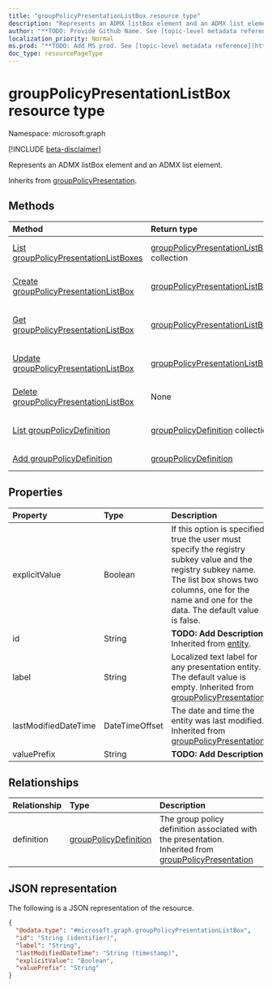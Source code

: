 ```yaml
---
title: "groupPolicyPresentationListBox resource type"
description: "Represents an ADMX listBox element and an ADMX list element."
author: "**TODO: Provide Github Name. See [topic-level metadata reference](https://msgo.azurewebsites.net/add/document/guidelines/metadata.html#topic-level-metadata)**"
localization_priority: Normal
ms.prod: "**TODO: Add MS prod. See [topic-level metadata reference](https://msgo.azurewebsites.net/add/document/guidelines/metadata.html#topic-level-metadata)**"
doc_type: resourcePageType
---
```


# groupPolicyPresentationListBox resource type

Namespace: microsoft.graph

[!INCLUDE [beta-disclaimer](../../includes/beta-disclaimer.md)]

Represents an ADMX listBox element and an ADMX list element.


Inherits from [groupPolicyPresentation](../resources/grouppolicypresentation.md).

## Methods
|Method|Return type|Description|
|:---|:---|:---|
|[List groupPolicyPresentationListBoxes](../api/grouppolicypresentationlistbox-list.md)|[groupPolicyPresentationListBox](../resources/grouppolicypresentationlistbox.md) collection|Get a list of the [groupPolicyPresentationListBox](../resources/grouppolicypresentationlistbox.md) objects and their properties.|
|[Create groupPolicyPresentationListBox](../api/grouppolicypresentationlistbox-create.md)|[groupPolicyPresentationListBox](../resources/grouppolicypresentationlistbox.md)|Create a new [groupPolicyPresentationListBox](../resources/grouppolicypresentationlistbox.md) object.|
|[Get groupPolicyPresentationListBox](../api/grouppolicypresentationlistbox-get.md)|[groupPolicyPresentationListBox](../resources/grouppolicypresentationlistbox.md)|Read the properties and relationships of a [groupPolicyPresentationListBox](../resources/grouppolicypresentationlistbox.md) object.|
|[Update groupPolicyPresentationListBox](../api/grouppolicypresentationlistbox-update.md)|[groupPolicyPresentationListBox](../resources/grouppolicypresentationlistbox.md)|Update the properties of a [groupPolicyPresentationListBox](../resources/grouppolicypresentationlistbox.md) object.|
|[Delete groupPolicyPresentationListBox](../api/grouppolicypresentationlistbox-delete.md)|None|Deletes a [groupPolicyPresentationListBox](../resources/grouppolicypresentationlistbox.md) object.|
|[List groupPolicyDefinition](../api/grouppolicypresentationlistbox-list-definition.md)|[groupPolicyDefinition](../resources/grouppolicydefinition.md) collection|Get the groupPolicyDefinition resources from the definition navigation property.|
|[Add groupPolicyDefinition](../api/grouppolicypresentationlistbox-post-definition.md)|[groupPolicyDefinition](../resources/grouppolicydefinition.md)|Add definition by posting to the definition collection.|

## Properties
|Property|Type|Description|
|:---|:---|:---|
|explicitValue|Boolean|If this option is specified true the user must specify the registry subkey value and the registry subkey name. The list box shows two columns, one for the name and one for the data. The default value is false.|
|id|String|**TODO: Add Description** Inherited from [entity](../resources/entity.md).|
|label|String|Localized text label for any presentation entity. The default value is empty. Inherited from [groupPolicyPresentation](../resources/grouppolicypresentation.md).|
|lastModifiedDateTime|DateTimeOffset|The date and time the entity was last modified. Inherited from [groupPolicyPresentation](../resources/grouppolicypresentation.md).|
|valuePrefix|String|**TODO: Add Description**|

## Relationships
|Relationship|Type|Description|
|:---|:---|:---|
|definition|[groupPolicyDefinition](../resources/grouppolicydefinition.md)|The group policy definition associated with the presentation. Inherited from [groupPolicyPresentation](../resources/grouppolicypresentation.md)|

## JSON representation
The following is a JSON representation of the resource.
<!-- {
  "blockType": "resource",
  "keyProperty": "id",
  "@odata.type": "microsoft.graph.groupPolicyPresentationListBox",
  "baseType": "microsoft.graph.groupPolicyPresentation",
  "openType": false
}
-->
``` json
{
  "@odata.type": "#microsoft.graph.groupPolicyPresentationListBox",
  "id": "String (identifier)",
  "label": "String",
  "lastModifiedDateTime": "String (timestamp)",
  "explicitValue": "Boolean",
  "valuePrefix": "String"
}
```

